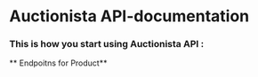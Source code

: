 # Auctionista API-documentation

### This is how you start using Auctionista API :
** Endpoitns for Product** 



